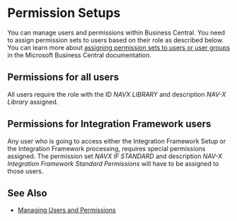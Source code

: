 # Permission Setups

You can manage users and permissions within Business Central. You need to assign permission sets to users based on their role as described below. You can learn more about [assigning permission sets to users or user groups](https://docs.microsoft.com/en-US/dynamics365/business-central/ui-how-users-permissions#to-assign-permission-sets-to-users-or-user-groups) in the Microsoft Business Central documentation.

## Permissions for all users

All users require the role with the ID *NAVX LIBRARY* and description *NAV-X Library* assigned.

## Permissions for Integration Framework users

Any user who is going to access either the Integration Framework Setup or the Integration Framework processing, requires special permissions assigned. The permission set *NAVX IF STANDARD* and description *NAV-X Integration Framework Standard Permissions* will have to be assigned to those users.

## See Also

- [Managing Users and Permissions](https://docs.microsoft.com/en-US/dynamics365/business-central/ui-how-users-permissions)
